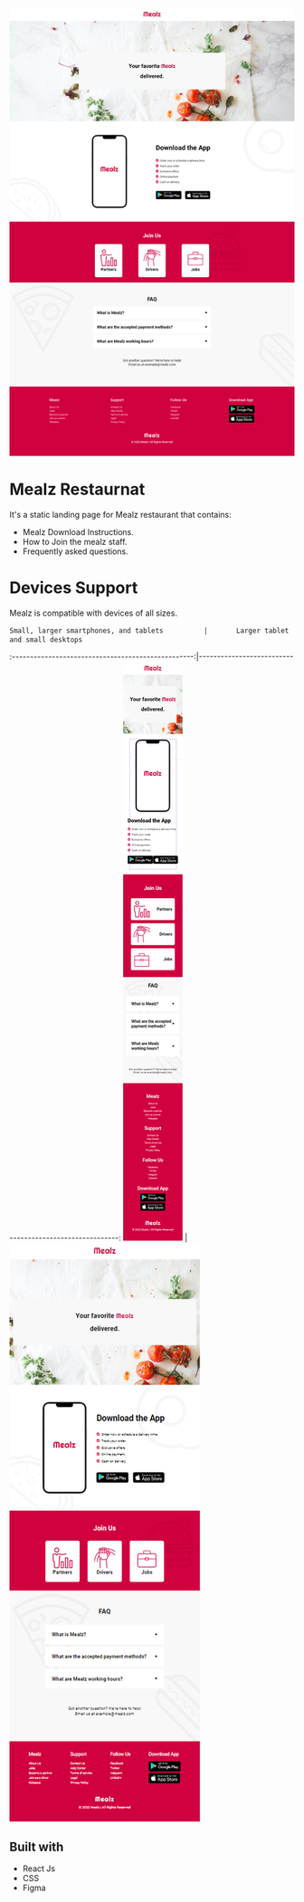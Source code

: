 ![Mealz Restaurant!](/src/assets/images/Mealz%20shows/large.png "Mealz Restaurant")

# Mealz Restaurnat
It's a static landing page for Mealz restaurant that contains:
- Mealz Download Instructions.
- How to Join the mealz staff.
- Frequently asked questions.

# Devices Support
Mealz is compatible with devices of all sizes.

    Small, larger smartphones, and tablets          |       Larger tablet and small desktops
:--------------------------------------------------:|--------------------------------------------------------:
![](/src/assets/images/Mealz%20shows/small.png)     |![](/src/assets/images/Mealz%20shows/medium.png)   

## Built with
- React Js
- CSS
- Figma